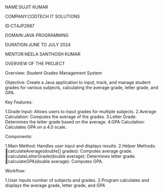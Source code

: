 NAME:SUJIT KUMAR

COMPANY:CODTECH IT SOLUTIONS

ID:CT4JP2687

DOMAIN:JAVA PROGRAMMING

DURATION:JUNE TO JULY 2024

MENTOR:NEELA SANTHOSH KUMAR

OVERVIEW OF THE PROJECT

Overview: Student Grades Management System

Objective:
Create a Java application to input, track, and manage student grades for various subjects, calculating the average grade, letter grade, and GPA.

Key Features:

1.Grade Input: Allows users to input grades for multiple subjects.
2.Average Calculation: Computes the average of the grades.
3.Letter Grade: Determines the letter grade based on the average.
4.GPA Calculation: Calculates GPA on a 4.0 scale.

Components:

1.Main Method: Handles user input and displays results.
2.Helper Methods:
🔹calculateAverage(double[] grades): Computes average grade.
🔹calculateLetterGrade(double average): Determines letter grade.
🔹calculateGPA(double average): Computes GPA.

Workflow:

1.User inputs number of subjects and grades.
2.Program calculates and displays the average grade, letter grade, and GPA

